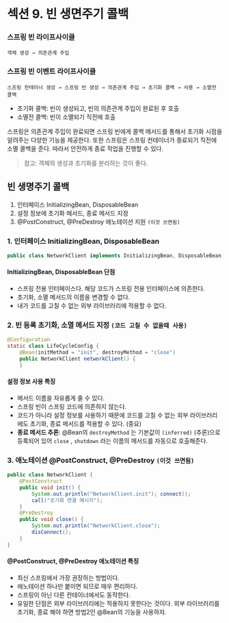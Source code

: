 # 섹션 9. 빈 생면주기 콜백

### 스프링 빈 라이프사이클
`객체 생성 → 의존관계 주입`

### 스프링 빈 이벤트 라이프사이클  
`스프링 컨테이너 생성 → 스프링 빈 생성 → 의존관계 주입 → 초기화 콜백 → 사용 → 소멸전 콜백`
- 초기화 콜백: 빈이 생성되고, 빈의 의존관계 주입이 완료된 후 호출
- 소멸전 콜백: 빈이 소멸되기 직전에 호출

스프링은 의존관계 주입이 완료되면 스프링 빈에게 콜백 메서드를 통해서 초기화 시점을 알려주는 다양한 기능을 제공한다. 
또한 스프링은 스프링 컨테이너가 종료되기 직전에 소멸 콜백을 준다. 따라서 안전하게 종료 작업을 진행할 수 있다.

> 참고: 객체의 생성과 초기화를 분리하는 것이 좋다.

## 빈 생명주기 콜백
1. 인터페이스 InitializingBean, DisposableBean 
2. 설정 정보에 초기화 메서드, 종료 메서드 지정 
3. @PostConstruct, @PreDestroy 애노테이션 지원 `(이것 쓰면됨)`

### 1. 인터페이스 InitializingBean, DisposableBean
```java
public class NetworkClient implements InitializingBean, DisposableBean {}
```
#### InitializingBean, DisposableBean 단점 
- 스프링 전용 인터페이스다. 해당 코드가 스프링 전용 인터페이스에 의존한다.
- 초기화, 소멸 메서드의 이름을 변경할 수 없다.
- 내가 코드를 고칠 수 없는 외부 라이브러리에 적용할 수 없다.

### 2. 빈 등록 초기화, 소멸 메서드 지정 `(코드 고칠 수 없을때 사용)`
```java
@Configuration
static class LifeCycleConfig {
    @Bean(initMethod = "init", destroyMethod = "close")
    public NetworkClient networkClient() {
    }
```
#### 설정 정보 사용 특징
- 메서드 이름을 자유롭게 줄 수 있다.
- 스프링 빈이 스프링 코드에 의존하지 않는다.
- 코드가 아니라 설정 정보를 사용하기 때문에 코드를 고칠 수 없는 외부 라이브러리에도 초기화, 종료 메서드를 적용할 수 있다. (중요)
- **종료 메서드 추론**: @Bean의 `destroyMethod` 는 기본값이 `(inferred)` (추론)으로 등록되어 있어 `close` , `shutdown` 라는 이름의 메서드를 자동으로 호출해준다.

### 3. 애노테이션 @PostConstruct, @PreDestroy `(이것 쓰면됨)`
```java
public class NetworkClient {
    @PostConstruct
    public void init() {
        System.out.println("NetworkClient.init"); connect();
        call("초기화 연결 메시지");
    }
    @PreDestroy
    public void close() {
        System.out.println("NetworkClient.close");
        disConnect();
    }
}
```
#### @PostConstruct, @PreDestroy 애노테이션 특징
- 최신 스프링에서 가장 권장하는 방법이다.
- 애노테이션 하나만 붙이면 되므로 매우 편리하다.
- 스프링이 아닌 다른 컨테이너에서도 동작한다.
- 유일한 단점은 외부 라이브러리에는 적용하지 못한다는 것이다. 외부 라이브러리를 초기화, 종료 해야 하면 방법2인 @Bean의 기능을 사용하자.


